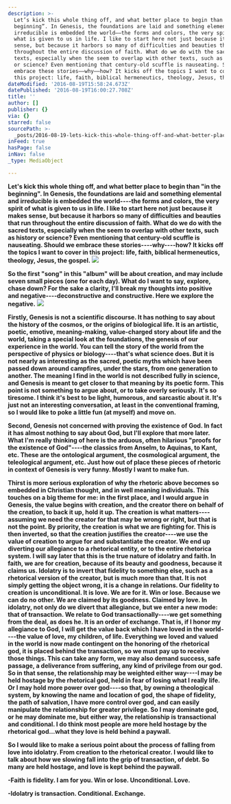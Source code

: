 ```yaml
---
description: >-
  Let’s kick this whole thing off, and what better place to begin than “in the
  beginning”. In Genesis, the foundations are laid and something elemental and
  irreducible is embedded the world––the forms and colors, the very spirit of
  what is given to us in life. I like to start here not just because it makes
  sense, but because it harbors so many of difficulties and beauties that run
  throughout the entire discussion of faith. What do we do with the sacred
  texts, especially when the seem to overlap with other texts, such as history
  or science? Even mentioning that century-old scuffle is nauseating. Should we
  embrace these stories––why––how? It kicks off the topics I want to cover in
  this project: life, faith, biblical hermeneutics, theology, Jesus, the gospel.
dateModified: '2016-08-19T15:58:24.673Z'
datePublished: '2016-08-19T16:00:27.708Z'
title: ''
author: []
publisher: {}
via: {}
starred: false
sourcePath: >-
  _posts/2016-08-19-lets-kick-this-whole-thing-off-and-what-better-place-to-be.md
inFeed: true
hasPage: false
inNav: false
_type: MediaObject

---
```

**Let's kick this whole thing off, and what better place to begin than "in the beginning". In Genesis, the foundations are laid and something elemental and irreducible is embedded the world----the forms and colors, the very spirit of what is given to us in life. I like to start here not just because it makes sense, but because it harbors so many of difficulties and beauties that run throughout the entire discussion of faith. What do we do with the sacred texts, especially when the seem to overlap with other texts, such as history or science? Even mentioning that century-old scuffle is nauseating. Should we embrace these stories----why----how? It kicks off the topics I want to cover in this project: life, faith, biblical hermeneutics, theology, Jesus, the gospel.**
![](https://the-grid-user-content.s3-us-west-2.amazonaws.com/19e44805-c07f-4a65-b555-befab2a2a4fa.jpg)

**So the first "song" in this "album" will be about creation, and may include seven small pieces (one for each day). What do I want to say, explore, chase down? For the sake a clarity, I'll break my thoughts into positive and negative----deconstructive and constructive. Here we explore the negative.**
![](https://the-grid-user-content.s3-us-west-2.amazonaws.com/7b7a0bfa-06b1-4ea3-a68f-43998bcd60c0.jpg)

**Firstly, Genesis is not a scientific discourse. It has nothing to say about the history of the cosmos, or the origins of biological life. It is an artistic, poetic, emotive, meaning-making, value-charged story about life and the world, taking a special look at the foundations, the genesis of our experience in the world. You can tell the story of the world from the perspective of physics or biology----that's what science does. But it is not nearly as interesting as the sacred, poetic myths which have been passed down around campfires, under the stars, from one generation to another. The meaning I find in the world is not described fully in science, and Genesis is meant to get closer to that meaning by its poetic form. This point is not something to argue about, or to take overly seriously. It's so tiresome. I think it's best to be light, humorous, and sarcastic about it. It's just not an interesting conversation, at least in the conventional framing, so I would like to poke a little fun (at myself) and move on.**

**Second, Genesis not concerned with proving the existence of God. In fact it has almost nothing to say about God, but I'll explore that more later. What I'm really thinking of here is the arduous, often hilarious "proofs for the existence of God"----the classics from Anselm, to Aquinas, to Kant, etc. These are the ontological argument, the cosmological argument, the teleological argument, etc. Just how out of place these pieces of rhetoric in context of Genesis is very funny. Mostly I want to make fun.**

**Thirst is more serious exploration of why the rhetoric above becomes so embedded in Christian thought, and in well meaning individuals. This touches on a big theme for me: in the first place, and I would argue in Genesis, the value begins with creation, and the creator there on behalf of the creation, to back it up, hold it up. The creation is what matters----assuming we need the creator for that may be wrong or right, but that is not the point. By priority, the creation is what we are fighting for. This is then inverted, so that the creation justifies the creator----we use the value of creation to argue for and substantiate the creator. We end up diverting our allegiance to a rhetorical entity, or to the entire rhetorica system. I will say later that this is the true nature of idolatry and faith. In faith, we are for creation, because of its beauty and goodness, because it claims us. Idolatry is to invert that fidelity to something else, such as a rhetorical version of the creator, but is much more than that. It is not simply getting the object wrong, it is a change in relations. Our fidelity to creation is unconditional. It is love. We are for it. Win or lose. Because we can do no other. We are claimed by its goodness. Claimed by love. In idolatry, not only do we divert that allegiance, but we enter a new mode: that of transaction. We relate to God transactionally----we get something from the deal, as does he. It is an order of exchange. That is, if I honor my allegiance to God, I will get the value back which I have loved in the world----the value of love, my children, of life. Everything we loved and valued in the world is now made contingent on the honoring of the rhetorical god, it is placed behind the transaction, so we must pay up to receive those things. This can take any form, we may also demand success, safe passage, a deliverance from suffering, any kind of privilege from our god. So in that sense, the relationship may be weighted either way----I may be held hostage by the rhetorical god, held in fear of losing what I really life. Or I may hold more power over god----so that, by owning a theological system, by knowing the name and location of god, the shape of fidelity, the path of salvation, I have more control over god, and can easily manipulate the relationship for greater privilege. So I may dominate god, or he may dominate me, but either way, the relationship is transactional and conditional. I do think most people are more held hostage by the rhetorical god...what they love is held behind a paywall.**  

**So I would like to make a serious point about the process of falling from love into idolatry. From creation to the rhetorical creator. I would like to talk about how we slowing fall into the grip of transaction, of debt. So many are held hostage, and love is kept behind the paywall.**

**-Faith is fidelity. I am for you. Win or lose. Unconditional. Love.**

**-Idolatry is transaction. Conditional. Exchange.**